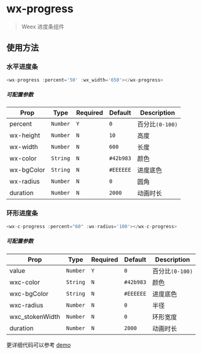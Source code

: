 # wx-progress 

> Weex 进度条组件

## 使用方法

### 水平进度条
```javascript
<wx-progress :percent='50' :wx_width='650'></wx-progress>
```
##### 可配置参数
| Prop | Type | Required | Default | Description |
|-------------|------------|--------|-----|-----|
| percent | `Number` |`Y`| `0` | 百分比`(0-100)` |
| wx-height | `Number` |`N`| `10` | 高度 |
| wx-width | `Number` |`N`| `600` | 长度 |
| wx-color | `String` |`N`| `#42b983` | 颜色 |
| wx-bgColor | `String` |`N`| `#EEEEEE` | 进度底色 |
| wx-radius | `Number` |`N`| `0` | 圆角 |
| duration | `Number` |`N`| `2000` | 动画时长 |

### 环形进度条
```javascript
<wx-c-progress :percent="60" :wx-radius='100'></wx-c-progress>
```
##### 可配置参数
| Prop | Type | Required | Default | Description |
|-------------|------------|--------|-----|-----|
| value | `Number` |`Y`| `0` | 百分比`(0-100)` |
| wxc-color | `String` |`N`| `#42b983` | 颜色 |
| wxc-bgColor | `String` |`N`| `#EEEEEE` | 进度底色 |
| wxc-radius | `Number` |`N`| `0` | 半径 |
| wxc_stokenWidth | `Number` |`N`| `0` | 环形宽度 |
| duration | `Number` |`N`| `2000` | 动画时长 |


更详细代码可以参考 [demo](demo/index.vue)